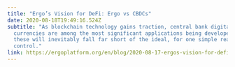 ```yaml
---
title: "Ergo’s Vision for DeFi: Ergo vs CBDCs"
date: 2020-08-18T19:49:16.524Z
subtitle: "As blockchain technology gains traction, central bank digital
  currencies are among the most significant applications being developed. But
  these will inevitably fall far short of the ideal, for one simple reason:
  control."
link: https://ergoplatform.org/en/blog/2020-08-17-ergos-vision-for-defi-ergo-vs-cbdcs/
---
```

